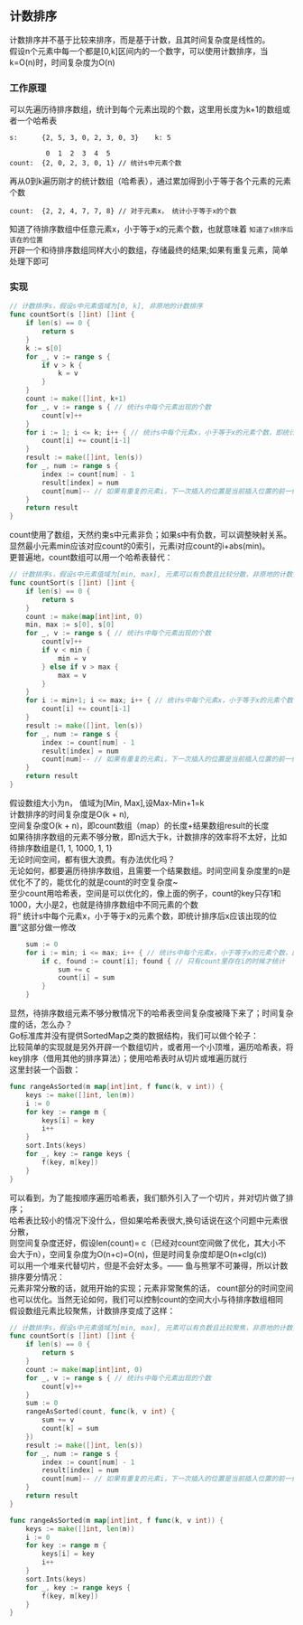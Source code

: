 ## 计数排序
计数排序并不基于比较来排序，而是基于计数，且其时间复杂度是线性的。<br>
假设n个元素中每一个都是[0,k]区间内的一个数字，可以使用计数排序，当k=O(n)时，时间复杂度为O(n)<br>
### 工作原理
可以先遍历待排序数组，统计到每个元素出现的个数，这里用长度为k+1的数组或者一个哈希表 <br>
```
s:      {2, 5, 3, 0, 2, 3, 0, 3}    k: 5

         0  1  2  3  4  5
count:  {2, 0, 2, 3, 0, 1} // 统计s中元素个数
```
再从0到k遍历刚才的统计数组（哈希表），通过累加得到小于等于各个元素的元素个数 <br>
```
count:  {2, 2, 4, 7, 7, 8} // 对于元素x， 统计小于等于x的个数
```
知道了待排序数组中任意元素x，小于等于x的元素个数，也就意味着 `知道了x排序后该在的位置` <br>
开辟一个和待排序数组同样大小的数组，存储最终的结果;如果有重复元素，简单处理下即可
### 实现
```go
// 计数排序s，假设s中元素值域为[0, k], 非原地的计数排序
func countSort(s []int) []int {
	if len(s) == 0 {
		return s
	}
	k := s[0]
	for _, v := range s {
		if v > k {
			k = v
		}
	}
	count := make([]int, k+1)
	for _, v := range s { // 统计s中每个元素出现的个数
		count[v]++
	}
	for i := 1; i <= k; i++ { // 统计s中每个元素x，小于等于x的元素个数，即统计排序后x应该出现的位置
		count[i] += count[i-1]
	}
	result := make([]int, len(s))
	for _, num := range s {
		index := count[num] - 1
		result[index] = num
		count[num]-- // 如果有重复的元素i，下一次插入的位置是当前插入位置的前一位
	}
	return result
}
```
count使用了数组，天然约束s中元素非负；如果s中有负数，可以调整映射关系。<br>
显然最小元素min应该对应count的0索引，元素i对应count的i+abs(min)。<br>
更普遍地，count数组可以用一个哈希表替代：
```go
// 计数排序s，假设s中元素值域为[min, max], 元素可以有负数且比较分散，非原地的计数排序
func countSort(s []int) []int {
	if len(s) == 0 {
		return s
	}
	count := make(map[int]int, 0)
	min, max := s[0], s[0]
	for _, v := range s { // 统计s中每个元素出现的个数
		count[v]++
		if v < min {
			min = v
		} else if v > max {
			max = v
		}
	}
	for i := min+1; i <= max; i++ { // 统计s中每个元素x，小于等于x的元素个数，即统计排序后x应该出现的位置
		count[i] += count[i-1]
	}
	result := make([]int, len(s))
	for _, num := range s {
		index := count[num] - 1
		result[index] = num
		count[num]-- // 如果有重复的元素i，下一次插入的位置是当前插入位置的前一位
	}
	return result
}
```
假设数组大小为n， 值域为[Min, Max],设Max-Min+1=k <br>
计数排序的时间复杂度是O(k + n),<br>
空间复杂度O(k + n)，即count数组（map）的长度+结果数组result的长度<br>
如果待排序数组的元素不够分散，即n远大于k，计数排序的效率将不太好，比如待排序数组是{1, 1, 1000, 1, 1}<br>
无论时间空间，都有很大浪费。有办法优化吗？<br>
无论如何，都要遍历待排序数组，且需要一个结果数组。时间空间复杂度里的n是优化不了的，能优化的就是count的时空复杂度~<br>
至少count用哈希表，空间是可以优化的，像上面的例子，count的key只存1和1000，大小是2，也就是待排序数组中不同元素的个数<br>
将“ 统计s中每个元素x，小于等于x的元素个数，即统计排序后x应该出现的位置”这部分做一修改
```go
	sum := 0
	for i := min; i <= max; i++ { // 统计s中每个元素x，小于等于x的元素个数，即统计排序后x应该出现的位置
		if c, found := count[i]; found { // 只有count里存在i的时候才统计
			sum += c
			count[i] = sum
		}
	}
```
显然，待排序数组元素不够分散情况下的哈希表空间复杂度被降下来了；时间复杂度的话，怎么办？<br>
Go标准库并没有提供SortedMap之类的数据结构，我们可以做个轮子：<br>
比较简单的实现就是另外开辟一个数组切片，或者用一个小顶堆，遍历哈希表，将key排序（借用其他的排序算法）；使用哈希表时从切片或堆遍历就行<br>
这里封装一个函数：
```go
func rangeAsSorted(m map[int]int, f func(k, v int)) {
	keys := make([]int, len(m))
	i := 0
	for key := range m {
		keys[i] = key
		i++
	}
	sort.Ints(keys)
	for _, key := range keys {
		f(key, m[key])
	}
}
```
可以看到，为了能按顺序遍历哈希表，我们额外引入了一个切片，并对切片做了排序；<br>
哈希表比较小的情况下没什么，但如果哈希表很大,换句话说在这个问题中元素很分散，<br>
则空间复杂度还好，假设len(count)= c（已经对count空间做了优化，其大小不会大于n），空间复杂度为O(n+c)=O(n)，但是时间复杂度却是O(n+clg(c))<br>
可以用一个堆来代替切片，但是不会好太多。—— 鱼与熊掌不可兼得，所以计数排序要分情况：<br>
元素非常分散的话，就用开始的实现；元素非常聚焦的话， count部分的时间空间也可以优化。当然无论如何，我们可以控制count的空间大小与待排序数组相同<br>
假设数组元素比较聚焦，计数排序变成了这样：
```go
// 计数排序s，假设s中元素值域为[min, max], 元素可以有负数且比较聚焦，非原地的计数排序
func countSort(s []int) []int {
	if len(s) == 0 {
		return s
	}
	count := make(map[int]int, 0)
	for _, v := range s { // 统计s中每个元素出现的个数
		count[v]++
	}
	sum := 0
	rangeAsSorted(count, func(k, v int) {
		sum += v
		count[k] = sum
	})
	result := make([]int, len(s))
	for _, num := range s {
		index := count[num] - 1
		result[index] = num
		count[num]-- // 如果有重复的元素i，下一次插入的位置是当前插入位置的前一位
	}
	return result
}

func rangeAsSorted(m map[int]int, f func(k, v int)) {
	keys := make([]int, len(m))
	i := 0
	for key := range m {
		keys[i] = key
		i++
	}
	sort.Ints(keys)
	for _, key := range keys {
		f(key, m[key])
	}
}
```
